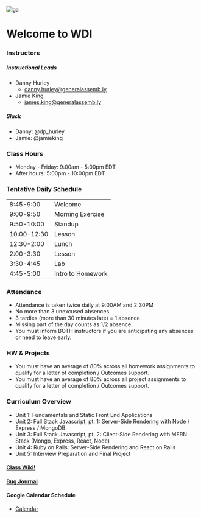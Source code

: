 ![ga](http://mobbook.generalassemb.ly/ga_cog.png)
# Welcome to WDI

### Instructors
##### Instructional Leads
- Danny Hurley
    - danny.hurley@generalassemb.ly
- Jamie King
    - james.king@generalassemb.ly
  
##### Slack

- Danny: @dp_hurley
- Jamie: @jamieking

### Class Hours
- Monday - Friday: 9:00am - 5:00pm EDT
- After hours: 5:00pm - 10:00pm EDT


### Tentative Daily Schedule

|               |                   |
| ---           | ---               |
| 8:45-9:00     | Welcome           |
| 9:00-9:50     | Morning Exercise  |
| 9:50-10:00    | Standup           |
| 10:00-12:30   | Lesson            |
| 12:30-2:00    | Lunch             |
| 2:00-3:30     | Lesson            |
| 3:30-4:45     | Lab               |
| 4:45-5:00     | Intro to Homework |

### Attendance
- Attendance is taken twice daily at 9:00AM and 2:30PM
- No more than 3 unexcused absences
- 3 tardies (more than 30 minutes late) = 1 absence
- Missing part of the day counts as 1/2 absence.
- You must inform BOTH instructors if you are anticipating any absences or need to leave early.


### HW & Projects
- You must have an average of 80% across all homework assignments to qualify for a letter of completion / Outcomes support.
- You must have an average of 80% across all project assignments to qualify for a letter of completion / Outcomes support.


### Curriculum Overview
- Unit 1: Fundamentals and Static Front End Applications
- Unit 2: Full Stack Javascript, pt. 1: Server-Side Rendering with Node / Express / MongoDB
- Unit 3: Full Stack Javascript, pt. 2: Client-Side Rendering with MERN Stack (Mongo, Express, React, Node)
- Unit 4: Ruby on Rails: Server-Side Rendering and React on Rails
- Unit 5: Interview Preparation and Final Project


#### [Class Wiki!](https://git.generalassemb.ly/atl-wdi/wdi-curriculum/wiki)

#### [Bug Journal](https://git.generalassemb.ly/atl-wdi/wdi-curriculum-10/wiki/Bug-Journal)

#### Google Calendar Schedule

- [Calendar](https://calendar.google.com/calendar/embed?src=26j8bskc5mh5vbfr6fr1bk5qi0%40group.calendar.google.com&ctz=America/New_York)
